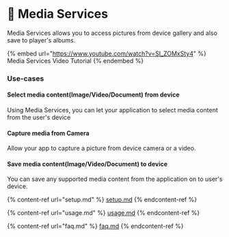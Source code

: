 # 📸 Media Services

Media Services allows you to access pictures from device gallery and also save to player's albums.

{% embed url="https://www.youtube.com/watch?v=SI_ZOMxSty4" %}
Media Services Video Tutorial
{% endembed %}

### Use-cases

#### Select media content(Image/Video/Document) from device

Using Media Services, you can let your application to select media content from the user's device

#### Capture media from Camera

Allow your app to capture a picture from device camera or a video.

#### Save media content(Image/Video/Document) to device

You can save any supported media content from the application on to user's device.

{% content-ref url="setup.md" %}
[setup.md](setup.md)
{% endcontent-ref %}

{% content-ref url="usage.md" %}
[usage.md](usage.md)
{% endcontent-ref %}

{% content-ref url="faq.md" %}
[faq.md](faq.md)
{% endcontent-ref %}

